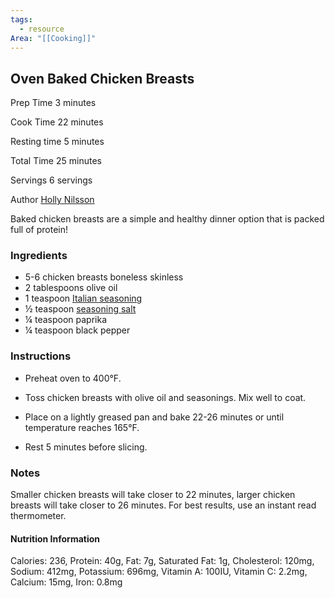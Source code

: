 ```yaml
---
tags:
  - resource
Area: "[[Cooking]]"
---
```


## Oven Baked Chicken Breasts

Prep Time 3 minutes

Cook Time 22 minutes

Resting time 5 minutes

Total Time 25 minutes

Servings 6 servings

Author [Holly Nilsson](https://www.spendwithpennies.com/about-me/)

Baked chicken breasts are a simple and healthy dinner option that is packed full of protein! 

### Ingredients

-   5-6 chicken breasts boneless skinless
-   2 tablespoons olive oil
-   1 teaspoon [Italian seasoning](https://www.spendwithpennies.com/homemade-italian-seasoning-recipe/)
-   ½ teaspoon [seasoning salt](https://www.spendwithpennies.com/homemade-seasoned-salt/)
-   ¼ teaspoon paprika
-   ¼ teaspoon black pepper

### Instructions

-   Preheat oven to 400°F.
    
-   Toss chicken breasts with olive oil and seasonings. Mix well to coat.
    
-   Place on a lightly greased pan and bake 22-26 minutes or until temperature reaches 165°F.
    
-   Rest 5 minutes before slicing.
    

### Notes

Smaller chicken breasts will take closer to 22 minutes, larger chicken breasts will take closer to 26 minutes. For best results, use an instant read thermometer.

#### Nutrition Information

Calories: 236, Protein: 40g, Fat: 7g, Saturated Fat: 1g, Cholesterol: 120mg, Sodium: 412mg, Potassium: 696mg, Vitamin A: 100IU, Vitamin C: 2.2mg, Calcium: 15mg, Iron: 0.8mg